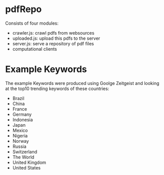 pdfRepo
=======
Consists of four modules:
- crawler.js: crawl pdfs from websources
- uploaded.js: upload this pdfs to the server
- server.js: serve a repository of pdf files
- computational clients

Example Keywords
================
The example Keywords were produced using Goolge Zeitgeist and looking at the
top10 trending keywords of these countries:
- Brazil
- China
- France
- Germany
- Indonesia
- Japan
- Mexico
- Nigeria
- Norway
- Russia
- Switzerland
- The World
- United Kingdom
- United States
